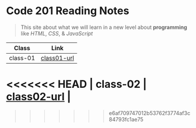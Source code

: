 # Code 201 Reading Notes

> This site about what we will learn in a new level about **programming** like *HTML*, *CSS*, & *JavaScript* 

| Class | Link |
| ----- | ---- |
| class-01 | [class01-url](https://esraamamoun.github.io/reading-notes/class-01) |
<<<<<<< HEAD
| class-02 | [class02-url](https://esraamamoun.github.io/reading-notes/class-02) |
=======
>>>>>>> e6af709747012b53762f3774af3c84793fc1ae75
